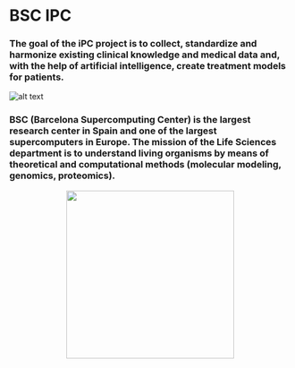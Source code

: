 # BSC IPC

### The goal of the iPC project is to collect, standardize and harmonize existing clinical knowledge and medical data and, with the help of artificial intelligence, create treatment models for patients.

![alt text](https://lh3.googleusercontent.com/JmACpXhaDCnLVHdpI8y4RVtYaSTG-U9kWD4lC_83PyQZs_hF8VBq7z43-lHgg_F_Mah7qcH3VXDLPdZBD0_qCAMsjnf0rhnt4GVstjftoun9DSVJqjSKN7ZaarFL5ewWbq1IfzLT)

### BSC (Barcelona Supercomputing Center) is the largest research center in Spain and one of the largest supercomputers in Europe. The mission of the Life Sciences department is to understand living organisms by means of theoretical and computational methods (molecular modeling, genomics, proteomics).
<p align="center">
<img src="https://biysc.org/sites/default/files/biysc_bsc_logo.jpg.png" width="300">
  </p>
